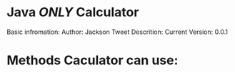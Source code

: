 # Java *ONLY* Calculator
Basic infromation:
Author: Jackson Tweet
Descrition: 
Current Version: 0.0.1

# Methods Caculator can use:
